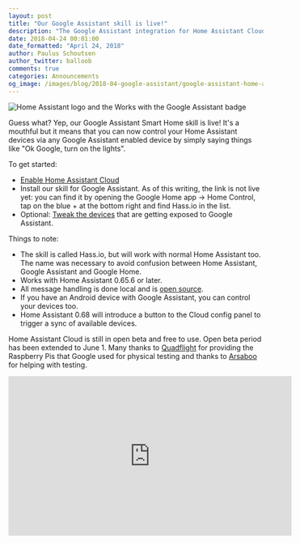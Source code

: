 ```yaml
---
layout: post
title: "Our Google Assistant skill is live!"
description: "The Google Assistant integration for Home Assistant Cloud is now available to all."
date: 2018-04-24 00:01:00
date_formatted: "April 24, 2018"
author: Paulus Schoutsen
author_twitter: balloob
comments: true
categories: Announcements
og_image: /images/blog/2018-04-google-assistant/google-assistant-home-assistant.png
---
```


<p class='img'>
  <img
    src='/images/blog/2018-04-google-assistant/google-assistant-home-assistant.png'
    alt='Home Assistant logo and the Works with the Google Assistant badge'
  />
</p>

Guess what? Yep, our Google Assistant Smart Home skill is live! It's a mouthful but it means that you can now control your Home Assistant devices via any Google Assistant enabled device by simply saying things like "Ok Google, turn on the lights".

To get started:

 - [Enable Home Assistant Cloud](/cloud/#enabling-the-cloud)
 - Install our skill for Google Assistant. As of this writing, the link is not live yet: you can find it by opening the Google Home app -> Home Control, tap on the blue + at the bottom right and find Hass.io in the list.
 - Optional: [Tweak the devices](/cloud/google_assistant/) that are getting exposed to Google Assistant.

Things to note:

 - The skill is called Hass.io, but will work with normal Home Assistant too. The name was necessary to avoid confusion between Home Assistant, Google Assistant and Google Home.
 - Works with Home Assistant 0.65.6 or later.
 - All message handling is done local and is [open source](https://github.com/home-assistant/home-assistant/blob/dev/homeassistant/components/google_assistant/trait.py).
 - If you have an Android device with Google Assistant, you can control your devices too.
 - Home Assistant 0.68 will introduce a button to the Cloud config panel to trigger a sync of available devices.

Home Assistant Cloud is still in open beta and free to use. Open beta period has been extended to June 1. Many thanks to [Quadflight] for providing the Raspberry Pis that Google used for physical testing and thanks to [Arsaboo] for helping with testing.

<div class='videoWrapper'>
<iframe width="560" height="315" src="https://www.youtube.com/embed/TQ3CoEHz5Xs" frameborder="0" allowfullscreen></iframe>
</div>

[Quadflight]: https://github.com/quadflight
[Arsaboo]: https://github.com/arsaboo
